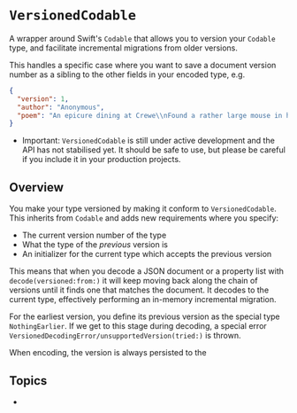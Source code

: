 # ``VersionedCodable``

A wrapper around Swift's `Codable` that allows you to version your `Codable` type, and facilitate incremental migrations from older versions.

This handles a specific case where you want to save a document version number as a sibling to the other fields in your encoded type, e.g.

```json
{
  "version": 1,
  "author": "Anonymous",
  "poem": "An epicure dining at Crewe\\nFound a rather large mouse in his stew\\nCried the waiter: Don't shout\\nAnd wave it about\\nOr the rest will be wanting one too!"
}
```

- Important: ``VersionedCodable`` is still under active development and the API has not stabilised yet. It should be safe to use, but please be careful if you include it in your production projects.

## Overview

You make your type versioned by making it conform to ``VersionedCodable``. This inherits from `Codable` and adds new requirements where you specify:

- The current version number of the type
- What the type of the *previous* version is
- An initializer for the current type which accepts the previous version

This means that when you decode a JSON document or a property list with `decode(versioned:from:)` it will keep moving back along the chain of versions until it finds one that matches the document. It decodes to the current type, effectively performing an in-memory incremental migration.

For the earliest version, you define its previous version as the special type ``NothingEarlier``. If we get to this stage during decoding, a special error ``VersionedDecodingError/unsupportedVersion(tried:)`` is thrown.

When encoding, the version is always persisted to the 

## Topics

- 
